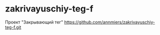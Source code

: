 # zakrivayuschiy-teg-f
Проект "Закрывающий тег"
https://github.com/annmiers/zakrivayuschiy-teg-f.git
